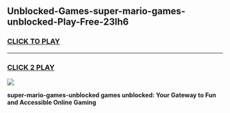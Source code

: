 
## Unblocked-Games-super-mario-games-unblocked-Play-Free-23lh6
<h3>
<a href="https://premium76.site?title=super-mario-games-unblocked&ref=20A">CLICK TO PLAY</a></h3>
<hr>

<h3>
<a href="https://premium76.site?title=super-mario-games-unblocked&ref=20A">CLICK 2 PLAY</a>
  
</h3>

<a href="https://premium76.site?title=super-mario-games-unblocked&ref=20A"><img src="https://clearcache.store/games.png"></a>


**super-mario-games-unblocked games unblocked: Your Gateway to Fun and Accessible Online Gaming**
